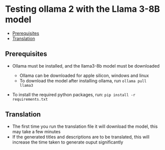 # Testing ollama 2 with the Llama 3-8B model

- [Prerequisites](#prerequisites)
- [Translation](#translation)

## Prerequisites
- Ollama must be installed, and the llama3-8b model must be downloaded
  - Ollama can be downloaded for apple silicon, windows and linux
  - To download the model after installing ollama, run ```ollama pull llama3```


- To install the required python packages, run: ```pip install -r requirements.txt```


## Translation
- The first time you run the translation file it will download the model, this may take a few minutes
- If the generated titles and descriptions are to be translated, this will increase the time taken to generate ouput significantly
